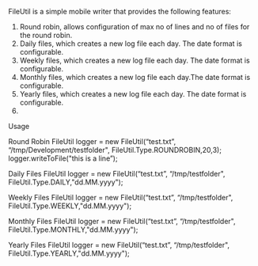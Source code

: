 FileUtil is a simple mobile writer that provides the following features:

1. Round robin, allows configuration of max no of lines and no of files for the round robin.
2. Daily files, which creates a new log file each day. The date format is configurable.
3. Weekly files, which creates a new log file each day. The date format is configurable.
4. Monthly files, which creates a new log file each day.The date format is configurable. 
5. Yearly files, which creates a new log file each day. The date format is configurable. 
6. 
Usage

Round Robin
FileUtil logger = new FileUtil(“test.txt”, “/tmp/Development/testfolder", FileUtil.Type.ROUNDROBIN,20,3);
logger.writeToFile("this is a line”);

Daily Files
FileUtil logger = new FileUtil(“test.txt”, “/tmp/testfolder", FileUtil.Type.DAILY,"dd.MM.yyyy");

Weekly Files
FileUtil logger = new FileUtil(“test.txt”, “/tmp/testfolder", FileUtil.Type.WEEKLY,"dd.MM.yyyy");

Monthly Files
FileUtil logger = new FileUtil(“test.txt”, “/tmp/testfolder", FileUtil.Type.MONTHLY,"dd.MM.yyyy");

Yearly Files
FileUtil logger = new FileUtil(“test.txt”, “/tmp/testfolder", FileUtil.Type.YEARLY,"dd.MM.yyyy");
